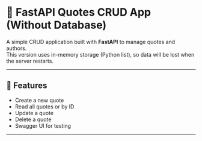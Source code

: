 # 📜 FastAPI Quotes CRUD App (Without Database)

A simple CRUD application built with **FastAPI** to manage quotes and authors.  
This version uses in-memory storage (Python list), so data will be lost when the server restarts.

---

## 🚀 Features
- Create a new quote
- Read all quotes or by ID
- Update a quote
- Delete a quote
- Swagger UI for testing

---
